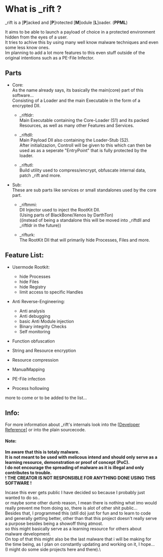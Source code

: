 # What is \_rift ?
\_rift is a \[**P**\]acked and \[**P**\]rotected \[**M**\]odule \[**L**\]oader. (**PPML**)

It aims to be able to launch a payload of choice in a protected environment hidden from the eyes of a user.\
It tries to achive this by using many well know malware techniques and even some less know ones.\
Im planning to add a lot more features to this even stuff outside of the original intentions such as a PE-File Infector.

## Parts
- Core:\
  As the name already says, its basically the main(core) part of this software...\
  Consisting of a Loader and the main Executable in the form of a encrypted Dll.

  - \_riftldr:\
    Main Executable containing the Core-Loader (S1) and its packed Resources,
    as well as many other Features and Services.

  - \_riftdll:\
    Main Payload Dll also containing the Loader-Stub (S2).\
    After initializazion, Controll will be given to this
    which can then be used as as a seperate "EntryPoint"
    that is fully protected by the loader.

  - \_riftutl:\
    Build utility used to compress/encrypt,
    obfuscate internal data, patch _rift and more.

- Sub:\
  These are sub parts like services or small standalones used by the core part.

  - \_riftmmi:\
    Dll Injector used to inject the RootKit Dll.\
    (Using parts of BlackBone/Xenos by DarthTon)\
    ((instead of being a standalone this will be moved into \_riftdll
    and \_riftldr in the future))

  - \_rifturk:\
    The RootKit Dll that will primarily hide Processes, Files and more.

## Feature List:
- Usermode Rootkit:
  - hide Processes
  - hide Files
  - hide Registry
  - limit access to specific Handles

- Anti Reverse-Engineering:
  - Anti analysis
  - Anti debugging
  - basic Anti Module injection
  - Binary integrity Checks
  - Self monitoring

- Function obfuscation
- String and Resource encryption
- Resource compression
- ManualMapping
- PE-File infection
- Process hollowing

more to come or to be added to the list...

## Info:
For more information about \_rift's internals look into the \[[Developer Reference](README2.md)\]
or into the plain sourcecode.

#### Note:
**Im aware that this is totaly malware.\
It is not meant to be used with melicous intend
and should only serve as a learning resource, demonstration or proof of concept (PoC).\
I do not encourage the spreading of malware as it is illegal and only contributes to trouble.\
! THE CREATOR IS NOT RESPONSIBLE FOR ANYTHING DONE USING THIS SOFTWARE !**

Incase this ever gets public I have decided so because I probably just wanted to do so..\
or maybe some other dumb reason, I mean there is nothing what imo would really prevent me from doing so,
there is alot of other shit public...\
Besides that, I programmed this (still do) just for fun and to learn to code and generally getting better,
other than that this project doesn't really serve a purpose besides being a showoff thing atmost.\
so this might basically serve as a learning resource for others about malware development.\
On top of that this might also be the last malware that i will be making for the time being,
as I plan on constantly updating and working on it, I hope... (I might do some side projects here and there).\

